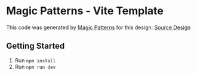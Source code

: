 # Magic Patterns - Vite Template

This code was generated by [Magic Patterns](https://magicpatterns.com) for this design: [Source Design](https://magicpatterns.com/c/oa8rghro4gqjpbrjj6dg6z)

## Getting Started

1. Run `npm install`
2. Run `npm run dev`
